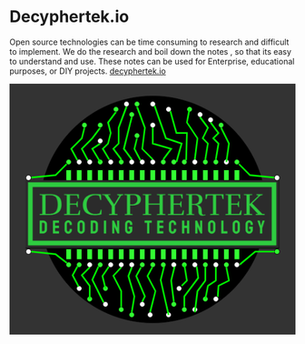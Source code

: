 
Decyphertek.io
===============================================

Open source technologies can be time consuming to research and difficult to implement. 
We do the research and boil down the notes , so that its easy to understand and use. 
These notes can be used for Enterprise, educational purposes, or DIY projects. 
[decyphertek.io](https://www.decyphertek.io/ 'decyphertek.io')

![Decyphertek](https://github.com/decyphertek-io/configs/raw/main/Logos/decyphertek-logo.png)





